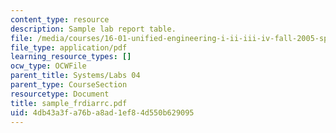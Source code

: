 ```yaml
---
content_type: resource
description: Sample lab report table.
file: /media/courses/16-01-unified-engineering-i-ii-iii-iv-fall-2005-spring-2006/4db43a3fa76ba8ad1ef84d550b629095_sample_frdiarrc.pdf
file_type: application/pdf
learning_resource_types: []
ocw_type: OCWFile
parent_title: Systems/Labs 04
parent_type: CourseSection
resourcetype: Document
title: sample_frdiarrc.pdf
uid: 4db43a3f-a76b-a8ad-1ef8-4d550b629095
---
```

